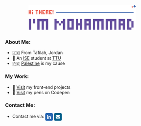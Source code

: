 <h1 align='center'>
    <img src='./images/logo.svg' height='80px'>
</h1>

### About Me:
* 🇯🇴 From Tafilah, Jordan
* 🍃 An [ISE](http://www.ttu.edu.jo/college-of-engineering/department-of-communication-and-electronics-engineering-and-computer-engineering) student at [TTU](http://www.ttu.edu.jo)
* 🇵🇸 [Palestine](https://twitter.com/hashtag/FreePalestine) is my cause

### My Work:
* 🚀 [Visit](https://github.com/mohammadjarabah/front-end-projects) my front-end projects
* 🌱 [Visit](https://codepen.io/mohammadjarabah) my pens on Codepen
<!-- - ⭐ [Visit]() my personal website -->

### Contact Me:
* Contact me via: <a href='https://linkedin.com/in/mohammadjarabahh' target='_blank'><img src='./images/linkedin.svg' width='25px' valign='middle'></a> <a href='mailto:mj.contactwithme@gmail.com' target='_blank'><img src='./images/email.svg' width='25px' valign='middle'></a>
